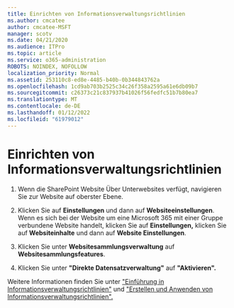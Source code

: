 ```yaml
---
title: Einrichten von Informationsverwaltungsrichtlinien
ms.author: cmcatee
author: cmcatee-MSFT
manager: scotv
ms.date: 04/21/2020
ms.audience: ITPro
ms.topic: article
ms.service: o365-administration
ROBOTS: NOINDEX, NOFOLLOW
localization_priority: Normal
ms.assetid: 253110c8-ed8e-4485-b40b-0b344843762a
ms.openlocfilehash: 1cd9ab703b2525c34c26f358a2595a61e6db09b7
ms.sourcegitcommit: c26373c21c837937b41026f56fedfc51b7b80ea7
ms.translationtype: MT
ms.contentlocale: de-DE
ms.lasthandoff: 01/12/2022
ms.locfileid: "61979012"
---
```

# <a name="set-up-information-management-policies"></a>Einrichten von Informationsverwaltungsrichtlinien

1. Wenn die SharePoint Website Über Unterwebsites verfügt, navigieren Sie zur Website auf oberster Ebene.
    
2. Klicken Sie auf **Einstellungen** und dann auf **Websiteeinstellungen**. Wenn es sich bei der Website um eine Microsoft 365 mit einer Gruppe verbundene Website handelt, klicken Sie auf **Einstellungen,** klicken Sie auf **Websiteinhalte** und dann auf **Website Einstellungen**.
    
3. Klicken Sie unter **Websitesammlungsverwaltung** auf **Websitesammlungsfeatures**.
    
4. Klicken Sie unter **"Direkte Datensatzverwaltung"** auf **"Aktivieren".**
    
Weitere Informationen finden Sie unter ["Einführung in Informationsverwaltungsrichtlinien"](https://go.microsoft.com/fwlink/?linkid=404239) und ["Erstellen und Anwenden von Informationsverwaltungsrichtlinien".](https://go.microsoft.com/fwlink/?linkid=2003916)
  

